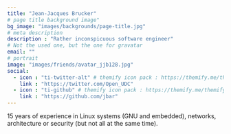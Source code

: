 ```yaml
---
title: "Jean-Jacques Brucker"
# page title background image"
bg_image: "images/backgrounds/page-title.jpg"
# meta description
description : "Rather inconspicuous software engineer"
# Not the used one, but the one for gravatar
email: ""
# portrait
image: "images/friends/avatar_jjb128.jpg"
social:
  - icon : "ti-twitter-alt" # themify icon pack : https://themify.me/themify-icons
    link : "https://twitter.com/Open_UDC"
  - icon : "ti-github" # themify icon pack : https://themify.me/themify-icons
    link : "https://github.com/jbar"
---
```


15 years of experience in Linux systems (GNU and embedded), networks,
architecture or security (but not all at the same time).
